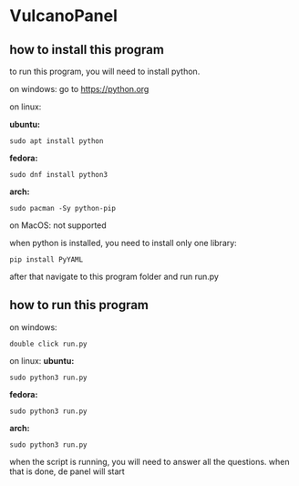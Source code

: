 # **VulcanoPanel**

## **how to install this program**

to run this program, you will need to install python.

on windows:
    go to https://python.org

on linux:

**ubuntu:**

```
sudo apt install python
```

**fedora:**
    
```
sudo dnf install python3
```
**arch:**

```
sudo pacman -Sy python-pip
```

on MacOS:
  not supported


when python is installed, you need to install only one library:
```
pip install PyYAML
```

after that navigate to this program folder and run run.py

## **how to run this program**

on windows:

    double click run.py

on linux:
**ubuntu:**
    
  ```
  sudo python3 run.py
  ```

**fedora:**
    
  ```
  sudo python3 run.py
  ```

**arch:**
    
  ```
  sudo python3 run.py
  ```


when the script is running, you will need to answer all the questions. when that is done, de panel will start
